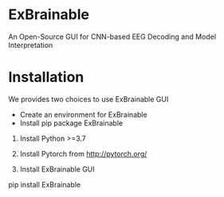 # ExBrainable
An Open-Source GUI for CNN-based EEG Decoding and Model Interpretation
# Installation
We provides two choices to use ExBrainable GUI 
* Create an environment for ExBrainable 
* Install pip package ExBrainable 
1. Install Python >=3.7
2. Install Pytorch from http://pytorch.org/

2. Install ExBrainable GUI

pip install ExBrainable 


